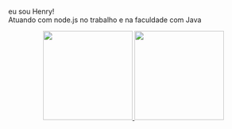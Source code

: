 eu sou Henry! 
<br>
Atuando com node.js no trabalho e na faculdade com Java
<div align="center">
  <a href="https://github.com/Henrycall">
  <img height="180em" src="https://github-readme-stats.vercel.app/api?username=Henrycall&show_icons=true&theme=dark&include_all_commits=true&count_private=true"/>
  <img height="180em" src="https://github-readme-stats.vercel.app/api/top-langs/?username=Henrycall&layout=compact&langs_count=7&theme=dark"/>
</div>
